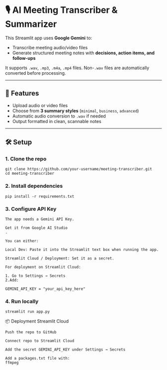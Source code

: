 # 🎙️ AI Meeting Transcriber & Summarizer

This Streamlit app uses **Google Gemini** to:
- Transcribe meeting audio/video files  
- Generate structured meeting notes with **decisions, action items, and follow-ups**  

It supports `.wav`, `.mp3`, `.m4a`, `.mp4` files. Non-`.wav` files are automatically converted before processing.

---

## 🚀 Features
- Upload audio or video files  
- Choose from **3 summary styles** (`minimal`, `business`, `advanced`)  
- Automatic audio conversion to `.wav` if needed  
- Output formatted in clean, scannable notes  

---

## 🛠️ Setup

### 1. Clone the repo
```
git clone https://github.com/your-username/meeting-transcriber.git
cd meeting-transcriber
```
### 2. Install dependencies
```
pip install -r requirements.txt
```
### 3. Configure API Key
```
The app needs a Gemini API Key.

Get it from Google AI Studio
.

You can either:

Local Dev: Paste it into the Streamlit text box when running the app.

Streamlit Cloud / Deployment: Set it as a secret.

For deployment on Streamlit Cloud:

1. Go to Settings → Secrets
2.Add:

GEMINI_API_KEY = "your_api_key_here"
```
### 4. Run locally
```
streamlit run app.py
```
📦 Deployment
Streamlit Cloud
```
Push the repo to GitHub

Connect repo to Streamlit Cloud

Add the secret GEMINI_API_KEY under Settings → Secrets

Add a packages.txt file with:
ffmpeg
```

